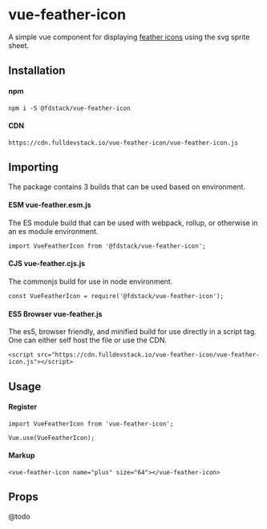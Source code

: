 # vue-feather-icon
A simple vue component for displaying [feather icons](https://feathericons.com/) 
using the svg sprite sheet.

## Installation
#### npm
`npm i -S @fdstack/vue-feather-icon`

#### CDN
`https://cdn.fulldevstack.io/vue-feather-icon/vue-feather-icon.js`

## Importing
The package contains 3 builds that can be used based on environment.
#### ESM vue-feather.esm.js
The ES module build that can be used with webpack, rollup, or otherwise in 
an es module environment.

`import VueFeatherIcon from '@fdstack/vue-feather-icon';`

#### CJS vue-feather.cjs.js
The commonjs build for use in node environment.

`const VueFeatherIcon = require('@fdstack/vue-feather-icon');`

#### ES5 Browser vue-feather.js
The es5, browser friendly, and minified build for use directly in a script tag.
One can either self host the file or use the CDN.

`<script src="https://cdn.fulldevstack.io/vue-feather-icon/vue-feather-icon.js"></script>`

## Usage
#### Register
```
import VueFeatherIcon from 'vue-feather-icon';

Vue.use(VueFeatherIcon);
```
#### Markup
```
<vue-feather-icon name="plus" size="64"></vue-feather-icon>
```

## Props
@todo





